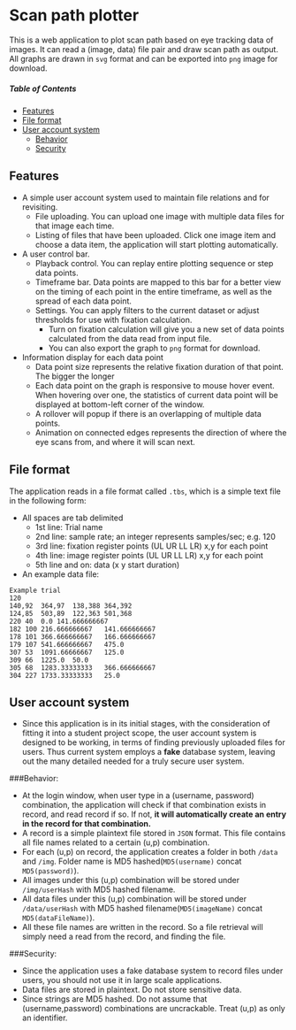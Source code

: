 Scan path plotter
===============

This is a web application to plot scan path based on eye tracking data of images. It can read a (image, data) file pair and draw scan path as output. All graphs are drawn in ```svg``` format and can be exported into ```png``` image for download.

##### Table of Contents  
* [Features](#features)  
* [File format](#file-format)  
* [User account system](#user-account-system)
   * [Behavior](#behavior)
   * [Security](#security)

Features
---------------
* A simple user account system used to maintain file relations and for revisiting.
    * File uploading. You can upload one image with multiple data files for that image each time.
    * Listing of files that have been uploaded. Click one image item and choose a data item, the application will start plotting automatically.
* A user control bar.
    * Playback control. You can replay entire plotting sequence or step data points.
    * Timeframe bar. Data points are mapped to this bar for a better view on the timing of each point in the entire timeframe, as well as the spread of each data point.
    * Settings. You can apply filters to the current dataset or adjust thresholds for use with fixation calculation.
        * Turn on fixation calculation will give you a new set of data points calculated from the data read from input file.
        * You can also export the graph to ```png``` format for download.
* Information display for each data point
    * Data point size represents the relative fixation duration of that point. The bigger the longer
    * Each data point on the graph is responsive to mouse hover event. When hovering over one, the statistics of current data point will be displayed at bottom-left corner of the window.
    * A rollover will popup if there is an overlapping of multiple data points.
    * Animation on connected edges represents the direction of where the eye scans from, and where it will scan next.

File format
---------------
The application reads in a file format called ```.tbs```, which is a simple text file in the following form:
* All spaces are tab delimited
    * 1st line: Trial name
    * 2nd line: sample rate; an integer represents samples/sec; e.g. 120
    * 3rd line: fixation register points (UL UR LL LR) x,y for each point
    * 4th line: image register points (UL UR LL LR) x,y for each point
    * 5th line and on: data (x y start duration)
* An example data file:

```
Example trial
120
140,92	364,97	138,388	364,392
124,85	503,89	122,363	501,368
220	40	0.0	141.666666667
182	100	216.666666667	141.666666667
178	101	366.666666667	166.666666667
179	107	541.666666667	475.0
307	53	1091.66666667	125.0
309	66	1225.0	50.0
305	68	1283.33333333	366.666666667
304	227	1733.33333333	25.0
```

User account system
---------------
* Since this application is in its initial stages, with the consideration of fitting it into a student project scope, the user account system is designed to be working, in terms of finding previously uploaded files for users. Thus current system employs a **fake** database system, leaving out the many detailed needed for a truly secure user system.

###Behavior:
  * At the login window, when user type in a (username, password) combination, the application will check if that combination exists in record, and read record if so. If not, **it will automatically create an entry in the record for that combination.**
  * A record is a simple plaintext file stored in ```JSON``` format. This file contains all file names related to a certain (u,p) combination.
  * For each (u,p) on record, the application creates a folder in both ```/data``` and ```/img```. Folder name is MD5 hashed(```MD5(username)``` concat ```MD5(password)```).
  * All images under this (u,p) combination will be stored under ```/img/userHash``` with MD5 hashed filename.
  * All data files under this (u,p) combination will be stored under ```/data/userHash``` with MD5 hashed filename(```MD5(imageName)``` concat ```MD5(dataFileName)```).
  * All these file names are written in the record. So a file retrieval will simply need a read from the record, and finding the file.

###Security:
  * Since the application uses a fake database system to record files under users, you should not use it in large scale applications.
  * Data files are stored in plaintext. Do not store sensitive data.
  * Since strings are MD5 hashed. Do not assume that (username,password) combinations are uncrackable. Treat (u,p) as only an identifier.
